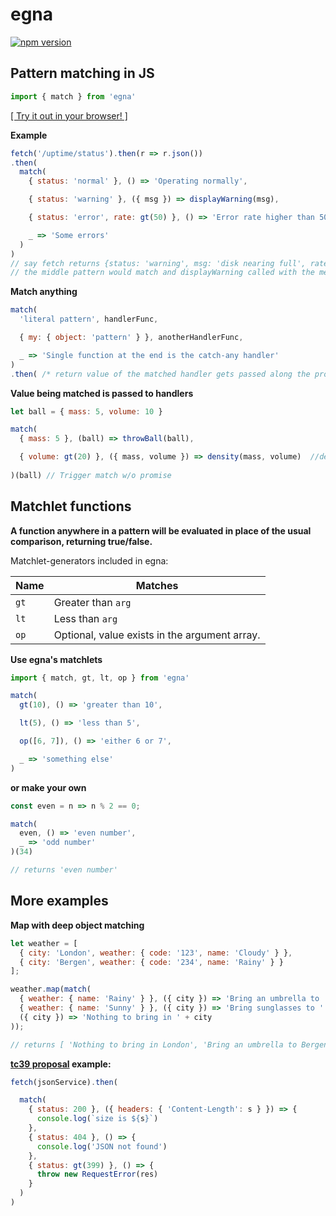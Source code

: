 # egna
[![npm version](https://badge.fury.io/js/egna.svg)](https://www.npmjs.com/package/egna)

## Pattern matching in JS

```javascript
import { match } from 'egna'
```
[[ Try it out in your browser! ]](https://npm.runkit.com/egna)

**Example**
```javascript
fetch('/uptime/status').then(r => r.json())
.then(
  match(
    { status: 'normal' }, () => 'Operating normally',

    { status: 'warning' }, ({ msg }) => displayWarning(msg),

    { status: 'error', rate: gt(50) }, () => 'Error rate higher than 50%',

    _ => 'Some errors'
  )
)
// say fetch returns {status: 'warning', msg: 'disk nearing full', rate: 10}
// the middle pattern would match and displayWarning called with the message: 'disk nearing full'
```

**Match anything**
```javascript
match(
  'literal pattern', handlerFunc,

  { my: { object: 'pattern' } }, anotherHandlerFunc,

  _ => 'Single function at the end is the catch-any handler'
)
.then( /* return value of the matched handler gets passed along the promise chain */)
```

**Value being matched is passed to handlers**
```javascript
let ball = { mass: 5, volume: 10 }

match(
  { mass: 5 }, (ball) => throwBall(ball),

  { volume: gt(20) }, ({ mass, volume }) => density(mass, volume)  //destructure objects
  
)(ball) // Trigger match w/o promise
```

## Matchlet functions
**A function anywhere in a pattern will be evaluated in place of the usual comparison, returning true/false.**

Matchlet-generators included in egna:

| Name       | Matches                                                 |
|------------|---------------------------------------------------------|
| `gt`       | Greater than `arg`                                      |
| `lt`       | Less than `arg`                                         |
| `op`       | Optional, value exists in the argument array.           |

<!-- ----
**Example using `lt`:**
```javascript
match(
    { car: { year: lt(1970) } }, () => 'Thats vintage!',

    { car: { year: gt(1999) } }, () => 'Thats a classic',

    _ => 'Too modern'
)
``` -->
**Use egna's matchlets**
```javascript
import { match, gt, lt, op } from 'egna'

match(
  gt(10), () => 'greater than 10',

  lt(5), () => 'less than 5',

  op([6, 7]), () => 'either 6 or 7',

  _ => 'something else'
)
```
**or make your own**

```javascript
const even = n => n % 2 == 0;

match(
  even, () => 'even number',
  _ => 'odd number'
)(34)

// returns 'even number'
```

## More examples

**Map with deep object matching**
```javascript
let weather = [
  { city: 'London', weather: { code: '123', name: 'Cloudy' } },
  { city: 'Bergen', weather: { code: '234', name: 'Rainy' } }
];

weather.map(match(
  { weather: { name: 'Rainy' } }, ({ city }) => 'Bring an umbrella to ' + city,
  { weather: { name: 'Sunny' } }, ({ city }) => 'Bring sunglasses to ' + city,
  ({ city }) => 'Nothing to bring in ' + city
));

// returns [ 'Nothing to bring in London', 'Bring an umbrella to Bergen' ]
```

**[tc39 proposal](https://github.com/tc39/proposal-pattern-matching) example:**
```javascript
fetch(jsonService).then(

  match(
    { status: 200 }, ({ headers: { 'Content-Length': s } }) => {
      console.log(`size is ${s}`)
    },
    { status: 404 }, () => {
      console.log('JSON not found')
    },
    { status: gt(399) }, () => {
      throw new RequestError(res)
    }
  )
)
```
<!-- ```javascript
match(
    // Match literals
    42, () => 'The meaning of life',

    // Match object patterns and destructure
    {name: 'Banana'}, ({ color }) => 'Bananas are ' + color,

    // Use egna's matchlets
    {car: { year: lt(1970) }}, () => 'Thats vintage!',
    
    // Use your own matchlets
    {car: { year: (y) => y < 1970 }}, () => 'Thats also vintage!',

)
``` -->
